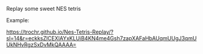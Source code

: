 Replay some sweet NES tetris 

Example:

https://trochr.github.io/Nes-Tetris-Replay/?sl=14&r=eckksZlCEXlAYxKLUiB4KN4me4Gsh7zapXAFaHbAUqmUUgJ3qmUUkNHvRgzSxDvMkQAAAA=
